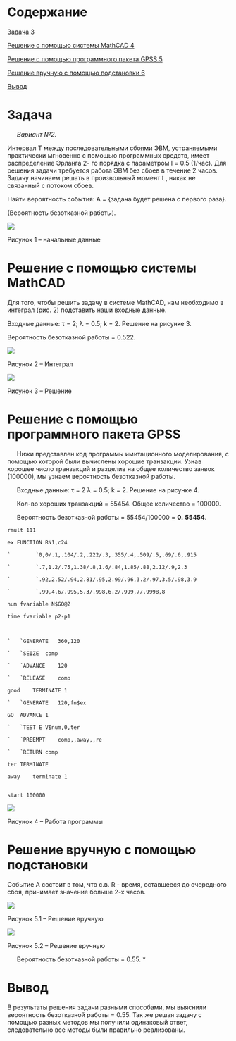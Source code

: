 ﻿
# Содержание
[Задача	3](#_Toc66219604)

[Решение с помощью системы MathCAD	4](#_Toc66219605)

[Решение с помощью программного пакета GPSS	5](#_Toc66219606)

[Решение вручную с помощью подстановки	6](#_Toc66219607)

[Вывод](#_Toc66219608)




# **Задача**
`	`*Вариант №2.*

Интервал T между последовательными сбоями ЭВМ, устраняемыми практически мгновенно с помощью программных средств, имеет распределение Эрланга 2- го порядка с параметром l = 0.5 (1/час). Для решения задачи требуется работа ЭВМ без сбоев в течение 2 часов. Задачу начинаем решать в произвольный момент t , никак не связанный с потоком сбоев. 

Найти вероятность события: A = {задача будет решена с первого раза}.

(Вероятность безотказной работы).

![](res/Aspose.Words.7c994be0-6ff9-4f50-a171-94a5b7b55243.001.png)

Рисунок 1 – начальные данные


# **Решение с помощью системы MathCAD** 
Для того, чтобы решить задачу в системе MathCAD, нам необходимо в интеграл (рис. 2) подставить наши входные данные.

Входные данные: τ = 2; λ = 0.5; k = 2. Решение на рисунке 3.

Вероятность безотказной работы = 0.522.

![](res/Aspose.Words.7c994be0-6ff9-4f50-a171-94a5b7b55243.002.png)

Рисунок 2 – Интеграл

![](res/Aspose.Words.7c994be0-6ff9-4f50-a171-94a5b7b55243.003.png)

Рисунок 3 – Решение


# **Решение с помощью программного пакета GPSS**
`	`Нижи представлен код программы имитационного моделирования, с помощью которой были вычислены хорошие транзакции. Узнав хорошее число транзакций и разделив на общее количество заявок (100000), мы узнаем вероятность безотказной работы.

`	`Входные данные: τ = 2 λ = 0.5; k = 2. Решение на рисунке 4.

`	`Кол-во хороших транзакций = 55454. Общее количество = 100000.

`	`Вероятность безотказной работы = 55454/100000 = **0.** **55454**.

```
rmult 111

ex FUNCTION RN1,c24

`        `0,0/.1,.104/.2,.222/.3,.355/.4,.509/.5,.69/.6,.915

`        `.7,1.2/.75,1.38/.8,1.6/.84,1.85/.88,2.12/.9,2.3

`        `.92,2.52/.94,2.81/.95,2.99/.96,3.2/.97,3.5/.98,3.9

`        `.99,4.6/.995,5.3/.998,6.2/.999,7/.9998,8

num fvariable N$GO@2

time fvariable p2-p1



`	`GENERATE	360,120

`	`SEIZE	comp		

`	`ADVANCE	120	

`	`RELEASE	comp

good 	TERMINATE 1	

`	`GENERATE	120,fn$ex

GO	ADVANCE	1	

`	`TEST E	V$num,0,ter	

`	`PREEMPT	comp,,away,,re

`	`RETURN	comp	

ter	TERMINATE	

away 	terminate 1


start 100000
```
![](res/Aspose.Words.7c994be0-6ff9-4f50-a171-94a5b7b55243.004.png)

Рисунок 4 – Работа программы
# **Решение вручную с помощью подстановки**
Событие A состоит в том, что с.в. R - время, оставшееся до очередного сбоя, принимает значение больше 2-х часов.

![](res/Aspose.Words.7c994be0-6ff9-4f50-a171-94a5b7b55243.005.jpeg)

Рисунок 5.1 – Решение вручную

![](res/Aspose.Words.7c994be0-6ff9-4f50-a171-94a5b7b55243.006.jpeg)

Рисунок 5.2 – Решение вручную

`	`Вероятность безотказной работы = 0.55.
\*

# **Вывод**
В результаты решения задачи разными способами, мы выяснили вероятность безотказной работы = 0.55. Так же решая задачу с помощью разных методов мы получили одинаковый ответ, следовательно все методы были правильно реализованы.